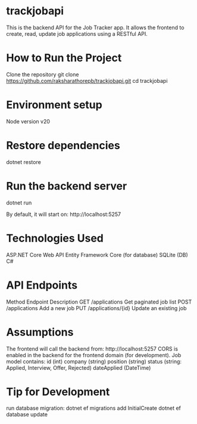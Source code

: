 # trackjobapi
This is the backend API for the Job Tracker app. It allows the frontend to create, read, update job applications using a RESTful API.

# How to Run the Project

Clone the repository
git clone https://github.com/raksharathorepb/trackjobapi.git
cd trackjobapi

# Environment setup
 Node version
 v20 

# Restore dependencies
dotnet restore

# Run the backend server
dotnet run

By default, it will start on:
http://localhost:5257

# Technologies Used
ASP.NET Core Web API
Entity Framework Core (for database)
SQLite (DB)
C#

# API Endpoints

Method	Endpoint	        Description
GET	   /applications	    Get paginated job list
POST	/applications	    Add a new job
PUT 	/applications/{id}	Update an existing job


# Assumptions

The frontend will call the backend from: http://localhost:5257
CORS is enabled in the backend for the frontend domain (for development).
Job model contains:
id (int)
company (string)
position (string)
status (string: Applied, Interview, Offer, Rejected)
dateApplied (DateTime)


# Tip for Development

run database migration:
dotnet ef migrations add InitialCreate
dotnet ef database update
